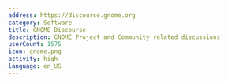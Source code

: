 ```yaml
---
address: https://discourse.gnome.org
category: Software
title: GNOME Discourse
description: GNOME Project and Community related discussions
userCount: 1575
icon: gnome.png
activity: high
language: en_US
---
```

